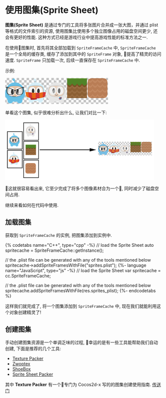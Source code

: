 # 使用图集(Sprite Sheet)

__图集(Sprite Sheet)__ 是通过专门的工具将多张图片合并成一张大图，并通过 plist 等格式的文件索引的资源, 使用图集比使用多个独立图像占用的磁盘空间更少, 还会有更好的性能. 这种方式已经是游戏行业中提高游戏性能的标准方法之一.

在使用图集时, 首先将其全部加载到 `SpriteFrameCache` 中, `SpriteFrameCache` 是一个全局的缓存类, 缓存了添加到其中的 `SpriteFrame` 对象, 提高了精灵的访问速度. `SpriteFrame` 只加载一次, 后续一直保存在 `SpriteFrameCache` 中.

示例:

![](../../en/sprites/sprites-img/3_1.png "example SpriteSheet")

单看这个图集, 似乎很难分析出什么, 让我们对比一下:

![](../../en/sprites/sprites-img/spritesheet.png "example SpriteSheet")

这就很容易看出来, 它至少完成了将多个图像素材合为一个, 同时减少了磁盘空间占用.

继续来看如何在代码中使用.

## 加载图集

获取到 `SpriteFrameCache` 的实例, 把图集添加到实例中.

{% codetabs name="C++", type="cpp" -%}
// load the Sprite Sheet
auto spritecache = SpriteFrameCache::getInstance();

// the .plist file can be generated with any of the tools mentioned below
spritecache->addSpriteFramesWithFile("sprites.plist");
{%- language name="JavaScript", type="js" -%}
// load the Sprite Sheet
var spritecache = cc.SpriteFrameCache;

// the .plist file can be generated with any of the tools mentioned below
spritecache.addSpriteFramesWithFile(res.sprites_plist);
{%- endcodetabs %}

这样我们就完成了, 将一个图集添加到 `SpriteFrameCache` 中, 现在我们就能利用这个对象创建精灵了!

## 创建图集

手动创建图集资源是一个单调乏味的过程, 幸运的是有一些工具能帮助我们自动创建, 下面是推荐的几个工具:

* [Texture Packer](https://www.codeandweb.com/texturepacker)
* [Zwoptex](https://www.zwopple.com/zwoptex/)
* [ShoeBox](http://renderhjs.net/shoebox/)
* [Sprite Sheet Packer](http://amakaseev.github.io/sprite-sheet-packer/)

其中 __Texture Packer__ 有一个专门为 Cocos2d-x 写的的图集创建使用指南. [传送门](https://www.codeandweb.com/texturepacker/tutorials/animations-and-spritesheets-in-cocos2d-x)